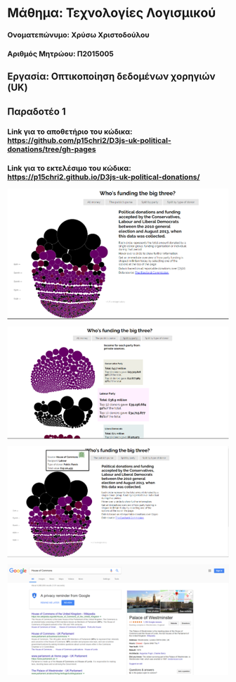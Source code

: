 # Μάθημα: Τεχνολογίες Λογισμικού

### Ονοματεπώνυμο: Χρύσω Χριστοδούλου 
### Αριθμός Μητρώου: Π2015005

## Εργασία: Οπτικοποίηση δεδομένων χορηγιών (UK)

## Παραδοτέο 1
### Link για το αποθετήριο του κώδικα: https://github.com/p15chri2/D3js-uk-political-donations/tree/gh-pages
### Link για το εκτελέσιμο του κώδικα: https://p15chri2.github.io/D3js-uk-political-donations/

![picture](Capture1.PNG)

![picture](Capture2.PNG)

![picture](Capture3.PNG)

![picture](Capture4.PNG)
